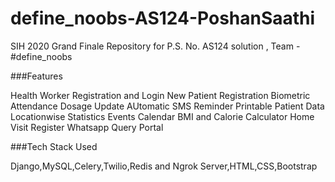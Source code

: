 # define_noobs-AS124-PoshanSaathi
SIH 2020 Grand Finale Repository for P.S. No. AS124 solution , Team - #define_noobs

###Features

Health Worker Registration and Login
New Patient Registration
Biometric Attendance
Dosage Update
AUtomatic SMS Reminder
Printable Patient Data
Locationwise Statistics
Events Calendar
BMI and Calorie Calculator
Home Visit Register
Whatsapp Query Portal

###Tech Stack Used

Django,MySQL,Celery,Twilio,Redis and Ngrok Server,HTML,CSS,Bootstrap
